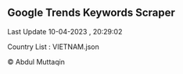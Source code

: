 

## Google Trends Keywords Scraper 
 
Last Update 10-04-2023 , 20:29:02

Country List :
VIETNAM.json



© Abdul Muttaqin 
